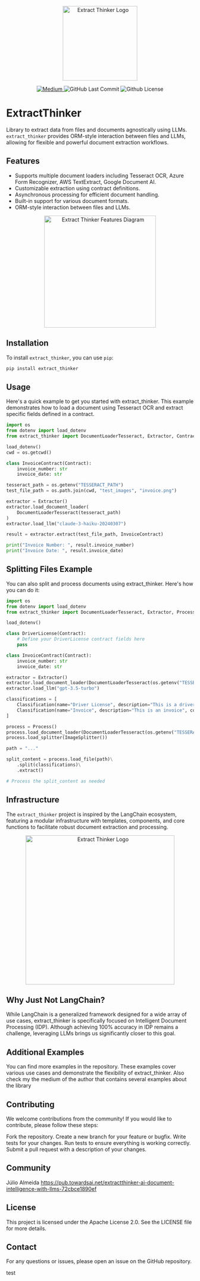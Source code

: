 <p align="center">
  <img src="https://github.com/enoch3712/Open-DocLLM/assets/9283394/41d9d151-acb5-44da-9c10-0058f76c2512" alt="Extract Thinker Logo" width="200"/>
</p>
<p align="center">
<a href="https://medium.com/@enoch3712">
    <img alt="Medium" src="https://img.shields.io/badge/Medium-12100E?style=flat&logo=medium&logoColor=white" />
</a>
<img alt="GitHub Last Commit" src="https://img.shields.io/github/last-commit/enoch3712/Open-DocLLM" />
<img alt="Github License" src="https://img.shields.io/badge/License-Apache%202.0-blue.svg" />
</p>

# ExtractThinker

Library to extract data from files and documents agnostically using LLMs. `extract_thinker` provides ORM-style interaction between files and LLMs, allowing for flexible and powerful document extraction workflows.

## Features

- Supports multiple document loaders including Tesseract OCR, Azure Form Recognizer, AWS TextExtract, Google Document AI.
- Customizable extraction using contract definitions.
- Asynchronous processing for efficient document handling.
- Built-in support for various document formats.
- ORM-style interaction between files and LLMs.

<p align="center">
  <img src="https://github.com/enoch3712/Open-DocLLM/assets/9283394/b1b8800c-3c55-4ee5-92fe-b8b663c7a81f" alt="Extract Thinker Features Diagram" width="300"/>
</p>

## Installation

To install `extract_thinker`, you can use `pip`:

```bash
pip install extract_thinker
```

## Usage
Here's a quick example to get you started with extract_thinker. This example demonstrates how to load a document using Tesseract OCR and extract specific fields defined in a contract.

```python
import os
from dotenv import load_dotenv
from extract_thinker import DocumentLoaderTesseract, Extractor, Contract

load_dotenv()
cwd = os.getcwd()

class InvoiceContract(Contract):
    invoice_number: str
    invoice_date: str

tesseract_path = os.getenv("TESSERACT_PATH")
test_file_path = os.path.join(cwd, "test_images", "invoice.png")

extractor = Extractor()
extractor.load_document_loader(
    DocumentLoaderTesseract(tesseract_path)
)
extractor.load_llm("claude-3-haiku-20240307")

result = extractor.extract(test_file_path, InvoiceContract)

print("Invoice Number: ", result.invoice_number)
print("Invoice Date: ", result.invoice_date)
```

## Splitting Files Example
You can also split and process documents using extract_thinker. Here's how you can do it:

```python
import os
from dotenv import load_dotenv
from extract_thinker import DocumentLoaderTesseract, Extractor, Process, Classification, ImageSplitter

load_dotenv()

class DriverLicense(Contract):
    # Define your DriverLicense contract fields here
    pass

class InvoiceContract(Contract):
    invoice_number: str
    invoice_date: str

extractor = Extractor()
extractor.load_document_loader(DocumentLoaderTesseract(os.getenv("TESSERACT_PATH")))
extractor.load_llm("gpt-3.5-turbo")

classifications = [
    Classification(name="Driver License", description="This is a driver license", contract=DriverLicense, extractor=extractor),
    Classification(name="Invoice", description="This is an invoice", contract=InvoiceContract, extractor=extractor)
]

process = Process()
process.load_document_loader(DocumentLoaderTesseract(os.getenv("TESSERACT_PATH")))
process.load_splitter(ImageSplitter())

path = "..."

split_content = process.load_file(path)\
    .split(classifications)\
    .extract()

# Process the split_content as needed
```

## Infrastructure

The `extract_thinker` project is inspired by the LangChain ecosystem, featuring a modular infrastructure with templates, components, and core functions to facilitate robust document extraction and processing. 

<p align="center">
  <img src="https://github.com/enoch3712/Open-DocLLM/assets/9283394/996fb2de-0558-4f13-ab3d-7ea56a593951" alt="Extract Thinker Logo" width="400"/>
</p>

## Why Just Not LangChain?
While LangChain is a generalized framework designed for a wide array of use cases, extract_thinker is specifically focused on Intelligent Document Processing (IDP). Although achieving 100% accuracy in IDP remains a challenge, leveraging LLMs brings us significantly closer to this goal.

## Additional Examples
You can find more examples in the repository. These examples cover various use cases and demonstrate the flexibility of extract_thinker. Also check my the medium of the author that contains several examples about the library

## Contributing
We welcome contributions from the community! If you would like to contribute, please follow these steps:

Fork the repository.
Create a new branch for your feature or bugfix.
Write tests for your changes.
Run tests to ensure everything is working correctly.
Submit a pull request with a description of your changes.

## Community
Júlio Almeida
    https://pub.towardsai.net/extractthinker-ai-document-intelligence-with-llms-72cbce1890ef

## License
This project is licensed under the Apache License 2.0. See the LICENSE file for more details.

## Contact
For any questions or issues, please open an issue on the GitHub repository.

test
